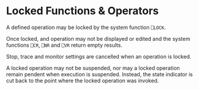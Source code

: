 # Locked Functions & Operators

A defined operation may be locked by the system function `⎕LOCK`.

Once locked, and operation may not be displayed or edited and the system functions `⎕CR`,  `⎕NR` and `⎕VR` return empty results.

Stop, trace and monitor settings are cancelled when an operation is locked.

A locked operation may not be suspended, nor may a locked operation remain pendent when execution is suspended.  Instead, the state indicator is cut back to the point where the locked operation was invoked.
